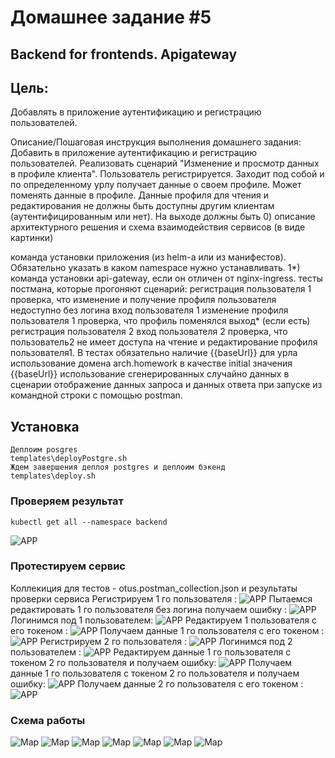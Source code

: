 # Домашнее задание #5
## Backend for frontends. Apigateway

## Цель:
Добавлять в приложение аутентификацию и регистрацию пользователей.

Описание/Пошаговая инструкция выполнения домашнего задания:
Добавить в приложение аутентификацию и регистрацию пользователей.
Реализовать сценарий "Изменение и просмотр данных в профиле клиента".
Пользователь регистрируется. Заходит под собой и по определенному урлу получает данные о своем профиле. Может поменять данные в профиле. Данные профиля для чтения и редактирования не должны быть доступны другим клиентам (аутентифицированным или нет).
На выходе должны быть
0) описание архитектурного решения и схема взаимодействия сервисов (в виде картинки)

команда установки приложения (из helm-а или из манифестов). Обязательно указать в каком namespace нужно устанавливать.
1*) команда установки api-gateway, если он отличен от nginx-ingress.
тесты постмана, которые прогоняют сценарий:
регистрация пользователя 1
проверка, что изменение и получение профиля пользователя недоступно без логина
вход пользователя 1
изменение профиля пользователя 1
проверка, что профиль поменялся
выход* (если есть)
регистрация пользователя 2
вход пользователя 2
проверка, что пользователь2 не имеет доступа на чтение и редактирование профиля пользователя1.
В тестах обязательно
наличие {{baseUrl}} для урла
использование домена arch.homework в качестве initial значения {{baseUrl}}
использование сгенерированных случайно данных в сценарии
отображение данных запроса и данных ответа при запуске из командной строки с помощью postman.

## Установка
```
Деплоим posgres
templates\deployPostgre.sh
Ждем завершения деплоя postgres и деплоим бэкенд
templates\deploy.sh
```
### Проверяем результат
```
kubectl get all --namespace backend
```
![APP](pic/pic0.jpg)

### Протестируем сервис
Коллекиция для тестов - otus.postman_collection.json и результаты проверки сервиса
Регистрируем 1 го пользователя :
![APP](pic/pic8.jpg)
Пытаемся редактировать 1 го пользователя без логина получаем ошибку :
![APP](pic/pic9.jpg)
Логинимся под 1 пользователем:
![APP](pic/pic10.jpg)
Редактируем 1 пользователя с его токеном :
![APP](pic/pic11.jpg)
Получаем данные 1 го пользователя с его токеном :
![APP](pic/pic12.jpg)
Регистрируем 2 го пользователя :
![APP](pic/pic13.jpg)
Логинимся под 2 пользователем :
![APP](pic/pic14.jpg)
Редактируем данные 1 го пользователя с токеном 2 го пользователя и получаем ошибку:
![APP](pic/pic15.jpg)
Получаем данные 1 го пользователя с токеном 2 го пользователя и получаем ошибку:
![APP](pic/pic16.jpg)
Получаем данные 2 го пользователя с его токеном :
![APP](pic/pic17.jpg)


### Схема работы
![Map](pic/pic1.jpg)
![Map](pic/pic2.jpg)
![Map](pic/pic3.jpg)
![Map](pic/pic4.jpg)
![Map](pic/pic5.jpg)
![Map](pic/pic6.jpg)
![Map](pic/pic7.jpg)

